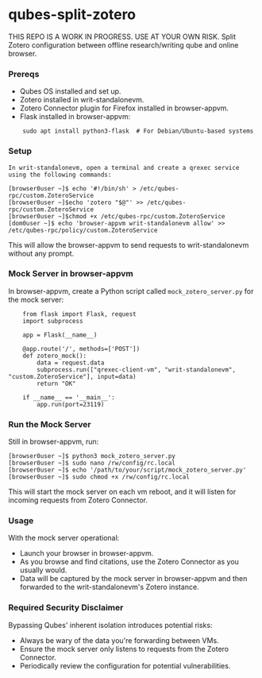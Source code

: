 # qubes-split-zotero
THIS REPO IS A WORK IN PROGRESS. USE AT YOUR OWN RISK.
Split Zotero configuration between offline research/writing qube and online browser.


### Prereqs
- Qubes OS installed and set up.
- Zotero installed in writ-standalonevm.
- Zotero Connector plugin for Firefox installed in browser-appvm.
- Flask installed in browser-appvm:
```
    sudo apt install python3-flask  # For Debian/Ubuntu-based systems
```
### Setup
    In writ-standalonevm, open a terminal and create a qrexec service using the following commands:
```
[browser0user ~]$ echo '#!/bin/sh' > /etc/qubes-rpc/custom.ZoteroService
[browser0user ~]$echo 'zotero "$@"' >> /etc/qubes-rpc/custom.ZoteroService
[browser0user ~]$chmod +x /etc/qubes-rpc/custom.ZoteroService
[dom0user ~]$ echo 'browser-appvm writ-standalonevm allow' >> /etc/qubes-rpc/policy/custom.ZoteroService
```
This will allow the browser-appvm to send requests to writ-standalonevm without any prompt.

### Mock Server in browser-appvm

In browser-appvm, create a Python script called `mock_zotero_server.py` for the mock server:

```
    from flask import Flask, request
    import subprocess

    app = Flask(__name__)

    @app.route('/', methods=['POST'])
    def zotero_mock():
        data = request.data
        subprocess.run(["qrexec-client-vm", "writ-standalonevm", "custom.ZoteroService"], input=data)
        return "OK"

    if __name__ == '__main__':
        app.run(port=23119)
```

### Run the Mock Server

Still in browser-appvm, run:
```
[browser0user ~]$ python3 mock_zotero_server.py
[browser0user ~]$ sudo nano /rw/config/rc.local
[browser0user ~]$ echo '/path/to/your/script/mock_zotero_server.py'
[browser0user ~]$ sudo chmod +x /rw/config/rc.local
```

This will start the mock server on each vm reboot, and it will listen for incoming requests from Zotero Connector.

### Usage

With the mock server operational:
- Launch your browser in browser-appvm.
- As you browse and find citations, use the Zotero Connector as you usually would.
- Data will be captured by the mock server in browser-appvm and then forwarded to the writ-standalonevm's Zotero instance.

### Required Security Disclaimer

Bypassing Qubes' inherent isolation introduces potential risks:
- Always be wary of the data you're forwarding between VMs.
- Ensure the mock server only listens to requests from the Zotero Connector.
- Periodically review the configuration for potential vulnerabilities.
